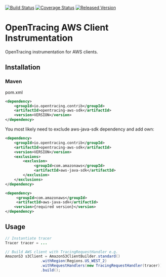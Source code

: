 [![Build Status][ci-img]][ci] [![Coverage Status][cov-img]][cov] [![Released Version][maven-img]][maven]

# OpenTracing AWS Client Instrumentation
OpenTracing instrumentation for AWS clients.

## Installation

### Maven
pom.xml
```xml
<dependency>
    <groupId>io.opentracing.contrib</groupId>
    <artifactId>opentracing-aws-sdk</artifactId>
    <version>VERSION</version>
</dependency>
```

You most likely need to exclude aws-java-sdk dependency and add own:
```xml
<dependency>
    <groupId>io.opentracing.contrib</groupId>
    <artifactId>opentracing-aws-sdk</artifactId>
    <version>VERSION</version>
    <exclusions>
        <exclusion>
             <groupId>com.amazonaws</groupId>
             <artifactId>aws-java-sdk</artifactId>
        </exclusion>
    </exclusions>
</dependency>

<dependency>
     <groupId>com.amazonaws</groupId>
     <artifactId>aws-java-sdk</artifactId>
    <version>{required version}</version>
</dependency>

```

## Usage

```java
// Instantiate tracer
Tracer tracer = ...

// Build AWS client with TracingRequestHandler e.g.
AmazonS3 s3Client = AmazonS3ClientBuilder.standard()
                .withRegion(Regions.US_WEST_2)
                .withRequestHandlers(new TracingRequestHandler(tracer))
                .build();

```


[ci-img]: https://travis-ci.org/opentracing-contrib/java-aws-sdk.svg?branch=master
[ci]: https://travis-ci.org/opentracing-contrib/java-aws-sdk
[cov-img]: https://coveralls.io/repos/github/opentracing-contrib/java-aws-sdk/badge.svg?branch=master
[cov]: https://coveralls.io/github/opentracing-contrib/java-aws-sdk?branch=master
[maven-img]: https://img.shields.io/maven-central/v/io.opentracing.contrib/opentracing-aws-sdk.svg
[maven]: http://search.maven.org/#search%7Cga%7C1%7Copentracing-aws-sdk


